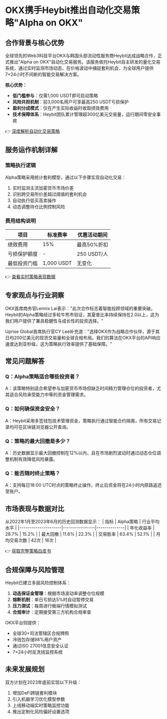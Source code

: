 # OKX携手Heybit推出自动化交易策略"Alpha on OKX"

## 合作背景与核心优势

全球领先的Web3科技平台OKX与韩国头部流动性服务商Heybit达成战略合作，正式推出"Alpha on OKX"自动化交易服务。该服务依托Heybit自主研发的量化交易系统，通过实时监测市场动态，在价格波动中捕捉套利机会，为全球用户提供7×24小时不间断的智能交易解决方案。

**核心优势：**
- **低门槛参与**：仅需1,000 USDT即可启动策略
- **风险共担机制**：前3,000名用户可享最高250 USDT亏损保护
- **盈利分成模式**：仅在产生实际收益时收取绩效费用
- **技术保障体系**：Heybit团队累计管理超300亿美元交易量，运行期间零安全事故

👉 [深度解析自动化交易策略](https://bit.ly/okx_welcome)

## 服务运作机制详解

### 策略执行逻辑
Alpha策略采用统计套利模型，通过以下步骤实现自动化交易：
1. 实时监测主流加密货币市场价差
2. 识别跨交易所价差超过阈值的套利机会
3. 自动执行低买高卖操作
4. 动态调整持仓比例控制风险

### 费用结构说明
| 项目                | 标准费率       | 优惠活动期间 |
|---------------------|----------------|--------------|
| 绩效费用            | 15%            | 最高50%折扣  |
| 亏损保护额度        | -              | 250 USDT/人  |
| 最低投资门槛        | 1,000 USDT     | 无变化       |

👉 [查看实时策略表现数据](https://bit.ly/okx_welcome)

## 专家观点与行业洞察

OKX首席商务官Lennix Lai表示："此次合作标志着智能投顾领域的重要突破。Heybit的Alpha策略经过多轮牛熊市验证，其夏普比率持续保持在2.0以上，这为我们用户提供了兼具稳健性与成长性的投资选择。"

Uprise Global首席执行官CY Lee补充道："选择OKX作为战略合作伙伴，源于其日均200亿美元的现货交易量和全球合规布局。我们的算法在OKX平台的API响应速度达到亚秒级，这为策略执行效率提供了基础保障。"

## 常见问题解答

### Q：Alpha策略适合哪些投资者？
A：该策略特别适合希望参与加密货币市场但缺乏时间精力管理仓位的投资者，尤其适合风险承受能力中等的资金管理需求。

### Q：如何确保资金安全？
A：Heybit采用多签钱包技术管理资金，策略执行通过智能合约隔离，所有交易记录均可在区块链浏览器公开查询。

### Q：策略的最大回撤是多少？
A：历史数据显示最大回撤控制在12%以内，且在市场剧烈波动时通过动态仓位调整机制有效降低风险暴露。

### Q：能否随时终止策略？
A：支持每日18:00 UTC时点的策略终止操作，终止后资金将在24小时内原路返还至账户。

## 市场表现与数据对比

从2022年1月至2023年6月的历史回测数据显示：
| 指标                | Alpha策略      | 行业平均水平 |
|---------------------|----------------|--------------|
| 年化收益率          | 28.7%          | 15.2%        |
| 最大回撤            | 11.6%          | 22.3%        |
| 交易胜率            | 63.4%          | 52.1%        |
| 月均交易次数        | 42次           | 18次         |

👉 [获取完整策略白皮书](https://bit.ly/okx_welcome)

## 合规保障与风险管理

Heybit已建立多层风险控制体系：
1. **动态保证金管理**：根据市场波动率调整仓位规模
2. **熔断机制**：单日亏损达5%时自动暂停交易
3. **压力测试**：每周进行极端行情模拟测试
4. **合规审计**：定期接受第三方机构合规审查

OKX平台则提供：
- 全球30+司法管辖区合规牌照
- 冷钱包存储98%用户资产
- 通过ISO 27001信息安全认证
- 7×24小时反洗钱监控系统

## 未来发展规划

双方计划在2023年底前实现以下升级：
1. 增加DeFi跨链套利模块
2. 引入机器学习优化模型参数
3. 上线移动端实时策略监控功能
4. 推出定制化风险偏好设置选项
